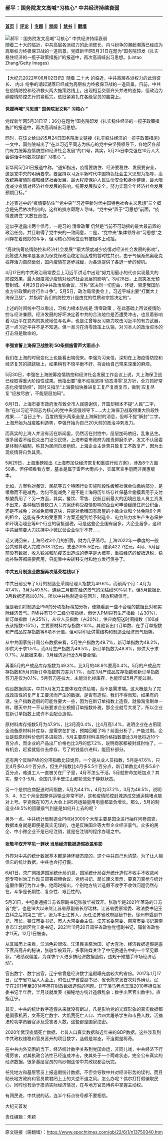 ### 郝平：国务院发文高喊“习核心” 中共经济持续衰弱

---

#### [首页](../../../..?n13750340) &nbsp;|&nbsp; [评论](../../../../../epoch-comment?n13750340) &nbsp;|&nbsp; [专题](../../../../../epoch-special?n13750340) &nbsp;|&nbsp; [禁闻](../../../../../epoch-news?n13750340) &nbsp;|&nbsp; [禁书](../../../../../books?n13750340) &nbsp;|&nbsp; [翻墙](https://github.com/gfw-breaker/nogfw/blob/master/README.md?n13750340)


<div><img alt="郝平：国务院发文高喊“习核心” 中共经济持续衰弱" class="attachment-djy_600_400 size-djy_600_400 wp-post-image" src="https://i.epochtimes.com/assets/uploads/2016/02/1211150903192320-600x400.jpg"/>
<div class="caption">
 随着二十大的临近，中共高层各派权力的此消彼长、内斗纷争的潮起潮落已经成为高层权力终极保卫战的一道风景。党媒新华网5月31日在题为“国务院印发《扎实稳住经济的一揽子政策措施》”的报道中，再次高调喊出习思想。(Lintao Zhang/Getty Images)
</div></div><hr/><div class="post_content" id="artbody" itemprop="articleBody">
 <!-- article content begin -->
 <p>
  【大纪元2022年06月02日讯】随着
  <ok href="https://www.epochtimes.com/gb/tag/%E4%BA%8C%E5%8D%81%E5%A4%A7.html">
   二十大
  </ok>
  的临近，中共高层各派权力的此消彼长、
  <ok href="https://www.epochtimes.com/gb/tag/%E5%86%85%E6%96%97.html">
   内斗
  </ok>
  纷争的潮起潮落已经成为高层权力终极保卫战的一道风景。目前，中共在疫情防控和经济救火两大施策路线上，出现相互交替齐头并进的态势，但政治为纲疫情防控先行的紧箍咒，依旧紧紧扎在各级官员的脑袋上。
 </p>
 <h4>
  党媒再喊“习思想” 国务院发文称“
  <ok href="https://www.epochtimes.com/gb/tag/%E4%B9%A0%E6%A0%B8%E5%BF%83.html">
   习核心
  </ok>
  ”
 </h4>
 <p>
  党媒新华网5月31日17：36分在题为“国务院印发《扎实稳住经济的一揽子政策措施》”的报道中，再次高调喊出习思想。
 </p>
 <p>
  同时，在该文给出的5月24日国务院发文链接《扎实稳住经济的一揽子政策措施》一文中，国务院喊出了“在以习近平同志为核心的党中央坚强领导下，各地区各部门有力统筹疫情防控和经济社会发展”的口号，其实，5月25日李克强在10万人大会讲话中也数次提到“
  <ok href="https://www.epochtimes.com/gb/tag/%E4%B9%A0%E6%A0%B8%E5%BF%83.html">
   习核心
  </ok>
  ”。
 </p>
 <p>
  新华网5月31日报道中称，“通知指出，疫情要防住、经济要稳住、发展要安全，这是党中央的明确要求。要坚持以习近平新时代中国特色社会主义思想为指导，高效统筹疫情防控和经济社会发展，最大程度保护人民生命安全和身体健康，最大限度减少疫情对经济社会发展的影响，统筹发展和安全，努力实现全年经济社会发展预期目标。”
 </p>
 <p>
  上述表述中的“疫情要防住”“党中央”“习近平新时代中国特色社会主义思想”三个概念是先后依次列出的，这样的排序颇耐人寻味。“党中央”置于“习思想”前面，“疫情要防住”又放在首位。
 </p>
 <p>
  这似乎透露出两个信号，一是习的
  <ok href="https://www.epochtimes.com/gb/tag/%E6%B8%85%E9%9B%B6%E6%94%BF%E7%AD%96.html">
   清零政策
  </ok>
  仍然是当前不可动摇的最大最前置的政治任务，并且取得了党中央的一致同意，二是，“党中央”集体领导和“习思想”之间存在着微妙的斗争，但习核心的地位没有被根本上动摇。
 </p>
 <p>
  “高效统筹疫情防控和经济社会发展”“最大限度减少疫情对经济社会发展的影响”，此陈述大概率是各派为保党保政治稳定而达成的暂时性共识，由于气候渐热奥秘克戎存活力自然衰弱，国内疫情在逐步减缓，为各派提供了各退一步的契机。
 </p>
 <p>
  3月17日的中共政治局常委会上习近平讲话中出现“努力用最小的代价实现最大的防控效果，最大限度减少疫情对经济社会发展的影响”。3月28日，上海突发无预警封城。4月29日的中共政治局会议，习称“坚决同一切歪曲、怀疑、否定我国防疫方针政策的言行作斗争”。5月5日，政治局常委会上，习近平喊出要“打赢大上海保卫战”，并指明“我们的防控方针是由党的性质和宗旨决定的”。
 </p>
 <p>
  上述的时间线中可以看出，习权力根本防线是
  <ok href="https://www.epochtimes.com/gb/tag/%E6%B8%85%E9%9B%B6%E6%94%BF%E7%AD%96.html">
   清零政策
  </ok>
  ，在此基础上再谈疫情防控与经济兼顾。经济发展的好坏决定着中共的合法地位是否遭受冲击，也显着影响着习近平在党内的执政地位与名声，也是江曾等反习势力攻击习近平的有力武器，这一点习近平并不是不知道。但一旦习在清零政策上认输，对习本人的政治资本的打击将是致命的。
 </p>
 <h4>
  李强宣誓上海保卫战胜利 50条措施雷声大雨点小
 </h4>
 <p>
  我们在上海的时局变化上也能看出端倪来。李强为习亲信，深知在上海疫情防控和经济复苏的跷跷板上，如果稍有不慎平衡不好，将会给自己带来深重的麻烦。
 </p>
 <p>
  5月30日，李强在上海统筹疫情防控和经济社会发展工作会议上说，大上海保卫战已经取得重大阶段性成果。他指出要“毫不动摇坚持‘动态清零’总方针，全力抓好常态化疫情防控”，同时又指示“上海要加快推进复工复产复商复市，做到‘应复尽复’‘应放尽放’，不能层层加码”。
 </p>
 <p>
  6月1日，上海市委市政府发布致全市人民感谢信，开篇却根本不提“人民”二字，称“在以习近平同志为核心的党中央坚强领导下……大上海保卫战取得重大阶段性成果……”当日上午，百度热搜头两条全是上海解封的消息，但却不提“解封”二字。上海开始为战疫胜利造势，李强开始为自己20大前的政治冲刺发力。
 </p>
 <p>
  而真实的上海人并没有活在新闻里，仍然活在封控中，层层加码依旧，乱象丛生。很多居委不给民众出门证引民愤，上海市委市政府为推责卸磨杀驴，发文不认居委是体制内编制，称其为民间自发组织。上海企业主诉苦只敢复工不敢复产，因为出现疫情将自负其责。
 </p>
 <p>
  5月29日，上海重磅推出《上海市加快经济恢复和重振行动方案》，涉及8个方面50条。但仔细看看方案，基本是属于雷声大雨点小，实属官宣手册而非民惠版本。
 </p>
 <p>
  比如，方案称对餐饮、民航等五个特困行业实施阶段性缓解社保单位缴纳部分，是缓缴而不是减免，为何不能减免？是不是上海将历年结存社保基金偷摸着用于支付核酸费用了？另一方面，其实，餐饮、零售、民航目前最大的困境应是人员工资发不出来，各种租赁费缺口大；方案还称受疫情影响的企业可申请缓缴住房公积金，还是不减免；对减免房租这块，只是对承租国有房屋的小微企业和个体免除6个月的租金，这能有多大的受惠面？方案还提到给予制造业、电力热力水生产生态保护和环境治理业等6个行业的留抵退税，可是这些企业国有居多，大企业居多，这和中共目前要大力扶持中小微民营企业似乎不符……
 </p>
 <p>
  话又说回来，上海经过3个月的折腾，财力几乎荡尽。上海2022年一季度的一般公共预算收入完成2518.2亿元，支出2095.5亿元，结余422.7亿元。4月、5月目前没有数据，收入锐减和防疫支出造成的赤字是大概率，重振经济的留抵退税、稳岗补贴等都需要费用，只能靠中央转移支付和地方发行债券了。
 </p>
 <h4>
  中共五月制造业数据再次落荣枯线以下
 </h4>
 <p>
  中共日前公布了5月的制造业采购经理人指数为49.6%，而前两个月：4月为47.4%，3月为49.5%，连续三月都在经济景气的荣枯线50%以下。但5月数据比3月数据还高出0.1%，所以中共称制造业在回升，释放积极信号。
 </p>
 <p>
  但是我们将制造业PMI的分项指标稍加分析，便能看到一些不合理的数据比对和实际经济景气。PMI共有13个二级分项指标，但计入PMI只有生产指数（占30%），新订单指数（占25%），从业人员指数（占20%），供应商配送时间指数（100减去该指数×15%），主要原材料库存指数×10%。其他新出口订单数、在手订单指数和产成品库存指数等8项不计值，但可以印证供需结构和制造业经济景气趋势。
 </p>
 <p>
  从中共国家统计局公布数据来看，5月生产指数为49.7%，新订单指数为48.2%，即供大于求1.5%，而3月生产指数为49.5%，新订单指数为48.8%，即供大于求0.7%。从数据来看，3月经济运行比5月要合理。
 </p>
 <p>
  再看5月的产成品库存指数为49.3%，比3月的48.9%要高0.4%。5月的产成品库存指数和5月的新订单指数剪刀差为1.1%，而在3月产成品库存指数和新订单指数剪刀差仅为0.1%，5月剪刀差拉大，未能消化掉库存，也能印证5月产能过剩。
 </p>
 <p>
  假设数据真实，中共5月发力主要体现在供给端，而不是需求端。这大概是为了完成政策性的复产复工要求而产生的数据，是否有造假，我们不得而知，如果有的话，生产指数造假的可能性要大一些，因为在新订单指数上造假，就像淘宝刷单一样，哪天中共一不认账要求企业根据订单指数补税，那企业就亏大发了，所以企业在新订单指数上或许不会配合造假。
 </p>
 <p>
  原材料库存指数5月为47.9%，比3月高0.4%，比4月高1.4%，说明企业在占用现金流备原材料补库存，是需求在扩张，预期回暖了吗？前面分析了，产能过剩。企业是趁原材料价低时多进些货，5月主要原材料进购价格指数要比3月低将近10个百分点，而企业的产品出厂价格也比3月的低7.2%，说明商家都被封城封怕了，一有机会，赶紧就低价去库存，亏了的钱低价进料，能回补部分。
 </p>
 <p>
  还有两个反映PMI的分项指数比较诡异。一个是从业人员指数，5月是47.6%，只比4月多0.4个百分点，但生产指数比4月多5.5个百分点，新订单数比4月多5.6个百分点，难道工人一直被关在厂子里，4月不怎么干活，5月就拚命加班加点？其实，整个3-5月，全国几乎半壁江山都轮流处于静默状态。
 </p>
 <p>
  另一个是供应商配送时间指数，5月为44.1%，4月为37.2%，3月为46.5%，说明3、4、5三个月全国整体运输业非常不好，这和疫情防控封城造成交通运输堵点能对上号。李克强在10万人大会上讲5月运输量用电量都呈负增长。那么，5月的制造业49.5%的回暖景气到底是如何升上去的呢？
 </p>
 <p>
  另外一点，中共统计局制造业PMI对3000个大型主要是国企进行抽样问卷调查，数据本身就是即便是真实无误的，也是反映国企等大型企业经济景气。众多的民企、中小微企业不是已经注销，就是在注销的程序办理之中。
 </p>
 <h4>
  张敬华双开罕见一罪状 当局经济数据造假欲盖弥彰
 </h4>
 <p>
  外界对中共的统计数据基本都是持怀疑态度的，这个中共自己也清楚。为了让人相信它的统计数据，中共也会打打假。
 </p>
 <p>
  6月1日，央广网报道国家统计局消息，国家统计局召开统计造假不收手不收敛问题专项纠治工作动员部署视频会议，党组书记、局长康义表示，要真刀真枪与统计造假作假行为作斗争。他同时指出，个别地方统计造假不收手不收敛问题仍然存在，斗争是长期性、复杂性、艰巨性的。
 </p>
 <p>
  5月31日，中纪委通报江苏省原副书记张敬华被双开。张敬华是2021年落马的江苏首“虎”，也是19大以来继江苏省原副省长缪瑞林，江苏省委原常委、政法委书记王立科之后的第三“虎”。张为本土江苏人，历任江苏省政府副秘书长，徐州市委副书记、市长，镇江市委书记、市人大常委会主任，江苏省委常委、南京市委书记兼南京市江北新区党工委书记，2021年11月20日调任省政协党组副书记，履新省政协才11天，12月1日被查。
 </p>
 <p>
  从其履历上来看，江派色彩很浓。江泽民贪腐治国，好大喜功，经济数据造假是底下官员高升的秘诀，张敬华被双开，多家陆媒关注了中纪委通告中的一个罕见罪状，“政绩观偏差，为谋求个人进步搞经济数据造假，违规干预插手市场经济活动”。
 </p>
 <p>
  官出数字、数字出官。辽宁省曾是经济数字造假曝光度较大的省份。2017年1月17日，辽宁省12届人大会上，时任辽宁省委副书记、省长陈求发首次对外确认，辽宁在2011年至2014年存在财政数据造假的问题。辽宁落马老虎王珉2010年担任省委书记半年后，半月谈就发表《揭秘地方统计造假乱象：数字出官官出数字》，直指辽宁。
 </p>
 <p>
  其实，中共的统计数字造假从来就没有断过，凡是影响党的光辉形象的真实数据都是国家机密，文革死亡数字、大饥荒死亡人口、六四大屠杀学生和市民人数，活摘法轮功学员器官涉及受害者人数，这些都是国家绝密。
 </p>
 <p>
  2020年武汉疫情死亡数据、七普人口真实数据和近年来的GDP数据，这些涉及到中共政权维稳和官员晋升的项目数字，造假是常态，不造假是稀奇。
 </p>
 <p>
  在中共内外交困的当下，经济统计数字关系到党国命运，非同儿戏，中共经济下行得厉害，对其执政合法性已经造成冲击，使其处于一个两难状态，完全公布真实的经济数据，很多基层官员的乌纱帽连带中共政权都会玩完。
 </p>
 <p>
  任凭地方和基层官员上报造假统计数据，不但会导致中共对经济形势的误判，而且助长地方政府和官员欺君罔上上的大逆不道之风。怎么办呢？偶尔打打假骗取民心，同时也有助于摸清实际经济情况，在与地方官员博弈中掌握主动权。
 </p>
 <p>
  有网民说，中共说的话，连半个标点符号都不要相信。
 </p>
 <p>
  大纪元首发
 </p>
 <p>
  责任编辑：朱颖
 </p>
 <!-- article content end -->
 <div id="below_article_ad">
 </div>
</div>


---

原文链接（需翻墙）：https://www.epochtimes.com/gb/22/6/1/n13750340.htm